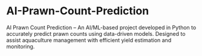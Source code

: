# AI-Prawn-Count-Prediction
AI Prawn Count Prediction – An AI/ML-based project developed in Python to accurately predict prawn counts using data-driven models. Designed to assist aquaculture management with efficient yield estimation and monitoring.
